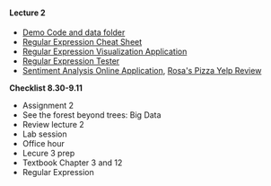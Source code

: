 #### Lecture 2

+ [Demo Code and data folder](https://www.dropbox.com/sh/v07qjo6fxtyp5ao/AABZUjOysYErRCdJCqI0n-_la?dl=0)
+ [Regular Expression Cheat Sheet](http://www.rexegg.com/regex-quickstart.html)
+ [Regular Expression Visualization Application](https://regexper.com/)
+ [Regular Expression Tester](http://java-regex-tester.appspot.com/)
+ [Sentiment Analysis Online Application](http://text-processing.com/demo/sentiment/), [Rosa's Pizza Yelp Review](https://www.yelp.com/biz/rosas-pizza-atlanta)

**Checklist 8.30-9.11**
+ Assignment 2
+ See the forest beyond trees: Big Data
+ Review lecture 2
+ Lab session
+ Office hour
+ Lecure 3 prep
 + Textbook Chapter 3 and 12
 + Regular Expression
